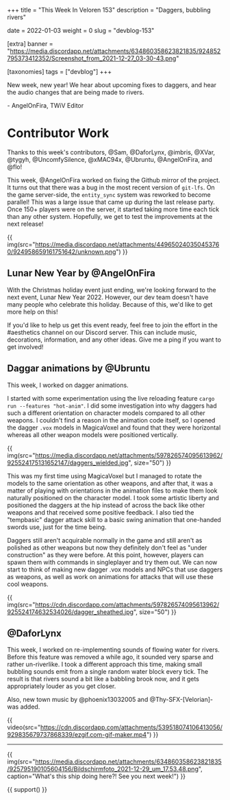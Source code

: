 +++
title = "This Week In Veloren 153"
description = "Daggers, bubbling rivers"

date = 2022-01-03
weight = 0
slug = "devblog-153"

[extra]
banner = "https://media.discordapp.net/attachments/634860358623821835/924852795373412352/Screenshot_from_2021-12-27_03-30-43.png"

[taxonomies]
tags = ["devblog"]
+++

New week, new year! We hear about upcoming fixes to daggers, and hear the audio
changes that are being made to rivers.

\- AngelOnFira, TWiV Editor

# Contributor Work

Thanks to this week's contributors, @Sam, @DaforLynx, @imbris, @XVar, @tygyh,
@UncomfySilence, @xMAC94x, @Ubruntu, @AngelOnFira, and @flo!

This week, @AngelOnFira worked on fixing the Github mirror of the project. It
turns out that there was a bug in the most recent version of `git-lfs`. On the
game server-side, the `entity_sync` system was reworked to become parallel! This
was a large issue that came up during the last release party. Once 150+ players
were on the server, it started taking more time each tick than any other system.
Hopefully, we get to test the improvements at the next release!

{{
    img(src="https://media.discordapp.net/attachments/449650240350453760/924958659161751642/unknown.png")
}}

## Lunar New Year by @AngelOnFira

With the Christmas holiday event just ending, we're looking forward to the next
event, Lunar New Year 2022. However, our dev team doesn't have many people who
celebrate this holiday. Because of this, we'd like to get more help on this!

If you'd like to help us get this event ready, feel free to join the effort in
the #aesthetics channel on our Discord server. This can include music,
decorations, information, and any other ideas. Give me a ping if you want to get
involved!

## Daggar animations by @Ubruntu

This week, I worked on dagger animations.

I started with some experimentation using the live reloading feature `cargo run
--features "hot-anim"`. I did some investigation into why daggers had such a
different orientation on character models compared to all other weapons. I
couldn't find a reason in the animation code itself, so I opened the dagger
`.vox` models in MagicaVoxel and found that they were horizontal whereas all
other weapon models were positioned vertically.

{{
    img(src="https://media.discordapp.net/attachments/597826574095613962/925524175131652147/daggers_wielded.jpg",
    size="50")
}}

This was my first time using MagicaVoxel but I managed to rotate the models to
the same orientation as other weapons, and after that, it was a matter of
playing with orientations in the animation files to make them look naturally
positioned on the character model. I took some artistic liberty and positioned
the daggers at the hip instead of across the back like other weapons and that
received some positive feedback. I also tied the "tempbasic" dagger attack skill
to a basic swing animation that one-handed swords use, just for the time being.

Daggers still aren't acquirable normally in the game and still aren't as
polished as other weapons but now they definitely don't feel as "under
construction" as they were before. At this point, however, players can spawn
them with commands in singleplayer and try them out. We can now start to think
of making new dagger .vox models and NPCs that use daggers as weapons, as well
as work on animations for attacks that will use these cool weapons.

{{
    img(src="https://cdn.discordapp.com/attachments/597826574095613962/925524174632534026/dagger_sheathed.jpg",
    size="50")
}}

## @DaforLynx

This week, I worked on re-implementing sounds of flowing water for rivers.
Before this feature was removed a while ago, it sounded very sparse and rather
un-riverlike. I took a different approach this time, making small bubbling
sounds emit from a single random water block every tick. The result is that
rivers sound a bit like a babbling brook now, and it gets appropriately louder
as you get closer.

Also, new town music by @phoenix13032005 and @Thy-SFX-[Velorian]- was added.

{{
    video(src="https://cdn.discordapp.com/attachments/539518074106413056/929835679737868339/ezgif.com-gif-maker.mp4")
}}

<hr>

{{
    img(src="https://media.discordapp.net/attachments/634860358623821835/925795190105604156/Bildschirmfoto_2021-12-29_um_17.53.48.png",
    caption="What's this ship doing here?! See you next week!")
}}

{{ support() }}
